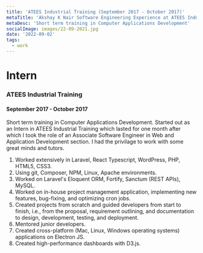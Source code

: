 ```yaml
---
title: 'ATEES Industrial Training (September 2017 - October 2017)'
metaTitle: 'Akshay K Nair Software Engineering Experience at ATEES Industrial Training'
metaDesc: 'Short term training in Computer Applications Development'
socialImage: images/22-09-2021.jpg
date: '2022-09-02'
tags:
  - work
---
```

# Intern 
### ATEES Industrial Training
#### September 2017 - October 2017

Short term training in Computer Applications Development. Started out as an Intern in ATEES Industrial Training which lasted for one month after which I took the role of an Associate Software Engineer in Web and Application Development section. I had the privilage to work with some great minds and tutors. 

1. Worked extensively in Laravel, React Typescript, WordPress, PHP, HTML5, CSS3. 
2. Using git, Composer, NPM, Linux, Apache environments. 
3. Worked on Laravel's Eloquent ORM, Fortify, Sanctum (REST APIs), MySQL. 
4. Worked on in-house project management application, implementing new features, bug-fixing, and optimizing cron jobs. 
5. Created projects from scratch and guided developers from start to finish, i.e., from the proposal, requirement outlining, and documentation to design, development, testing, and deployment. 
6. Mentored junior developers. 
7. Created cross-platform (Mac, Linux, Windows operating systems) applications on Electron JS. 
8. Created high-performance dashboards with D3.js.
